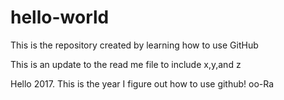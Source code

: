 # hello-world
This is the repository created by learning how to use GitHub

This is an update to the read me file to include x,y,and z

Hello 2017.  This is the year I figure out how to use github!  oo-Ra


